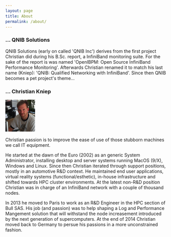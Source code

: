 ```yaml
---
layout: page
title: About
permalink: /about/
---
```


### ... QNIB Solutions

QNIB Solutions (early on called 'QNIB Inc') derives from the first project Christian did during his B.Sc. report, a InfiniBand monitoring suite.
For the sake of the report is was named 'OpenIBPM: Open Source InfiniBand Performance Monitoring'. Afterwards
Christian renamed it to match his last name (Kniep): 'QNIB: Qualified Networking with InfiniBand'.
Since then QNIB becomes a pet project's theme...

### ... Christian Kniep
<div id="portrait">
    <img height="100" src="/pics/Christian.png">
</div>

Christian passion is to improve the ease of use of those stubborn machines we call IT equipment.

He started at the dawn of the Euro (2002) as an generic System Administrator, installing desktop
and server systems running MacOS (9/X), Windows and Linux.
Since then Christian iterated through support positions, mostly in an automotive R&D context.
He maintained end user applications, virtual reality systems (functional/esthetic),
in-house infrastructure and shifted towards HPC cluster environments.
At the latest non-R&D position Christian was in charge of an InfiniBand network with a couple of thousand nodes.

In 2013 he moved to Paris to work as an R&D Engineer in the HPC section of Bull SAS. His job (and passion) was
to help shaping a Log and Performance Mangement solution that will withstand the node increasement introduced by the next generation of
supercomputers. At the end of 2014 Christian moved back to Germany to persue his passions in a more unconstrained fashion.
